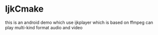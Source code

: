 # IjkCmake
this is an android demo which use ijkplayer which is based on ffmpeg can play multi-kind format audio and video
